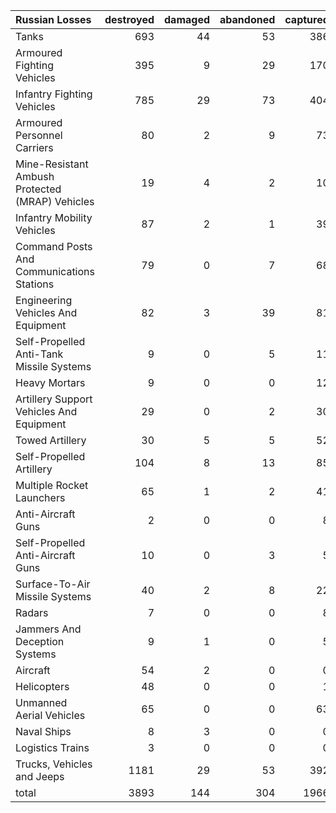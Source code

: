 | Russian Losses                                   |   destroyed |   damaged |   abandoned |   captured |   total |
|:-------------------------------------------------|------------:|----------:|------------:|-----------:|--------:|
| Tanks                                            |         693 |        44 |          53 |        386 |    1176 |
| Armoured Fighting Vehicles                       |         395 |         9 |          29 |        170 |     603 |
| Infantry Fighting Vehicles                       |         785 |        29 |          73 |        404 |    1291 |
| Armoured Personnel Carriers                      |          80 |         2 |           9 |         73 |     164 |
| Mine-Resistant Ambush Protected  (MRAP) Vehicles |          19 |         4 |           2 |         10 |      35 |
| Infantry Mobility Vehicles                       |          87 |         2 |           1 |         39 |     129 |
| Command Posts And Communications Stations        |          79 |         0 |           7 |         68 |     154 |
| Engineering Vehicles And Equipment               |          82 |         3 |          39 |         81 |     205 |
| Self-Propelled Anti-Tank Missile Systems         |           9 |         0 |           5 |         11 |      25 |
| Heavy Mortars                                    |           9 |         0 |           0 |         12 |      21 |
| Artillery Support Vehicles And Equipment         |          29 |         0 |           2 |         30 |      61 |
| Towed Artillery                                  |          30 |         5 |           5 |         52 |      92 |
| Self-Propelled Artillery                         |         104 |         8 |          13 |         85 |     210 |
| Multiple Rocket Launchers                        |          65 |         1 |           2 |         41 |     109 |
| Anti-Aircraft Guns                               |           2 |         0 |           0 |          8 |      10 |
| Self-Propelled Anti-Aircraft Guns                |          10 |         0 |           3 |          5 |      18 |
| Surface-To-Air Missile Systems                   |          40 |         2 |           8 |         22 |      72 |
| Radars                                           |           7 |         0 |           0 |          8 |      15 |
| Jammers And Deception Systems                    |           9 |         1 |           0 |          5 |      15 |
| Aircraft                                         |          54 |         2 |           0 |          0 |      56 |
| Helicopters                                      |          48 |         0 |           0 |          1 |      49 |
| Unmanned Aerial Vehicles                         |          65 |         0 |           0 |         63 |     128 |
| Naval Ships                                      |           8 |         3 |           0 |          0 |      11 |
| Logistics Trains                                 |           3 |         0 |           0 |          0 |       3 |
| Trucks, Vehicles and Jeeps                       |        1181 |        29 |          53 |        392 |    1655 |
| total                                            |        3893 |       144 |         304 |       1966 |    6307 |